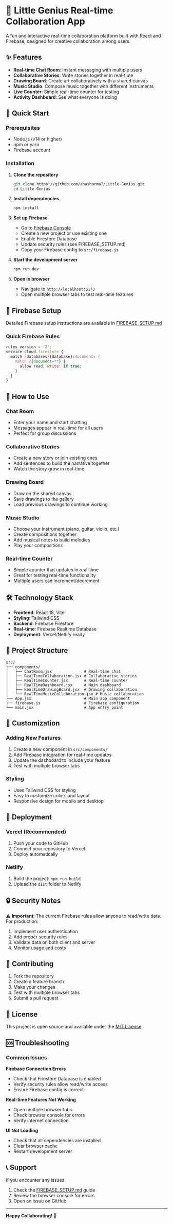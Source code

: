 # 🌟 Little Genius Real-time Collaboration App

A fun and interactive real-time collaboration platform built with React and Firebase, designed for creative collaboration among users.

## ✨ Features

- **Real-time Chat Room**: Instant messaging with multiple users
- **Collaborative Stories**: Write stories together in real-time
- **Drawing Board**: Create art collaboratively with a shared canvas
- **Music Studio**: Compose music together with different instruments
- **Live Counter**: Simple real-time counter for testing
- **Activity Dashboard**: See what everyone is doing

## 🚀 Quick Start

### Prerequisites
- Node.js (v14 or higher)
- npm or yarn
- Firebase account

### Installation

1. **Clone the repository**
   ```bash
   git clone https://github.com/anasharma7/Little-Genius.git
   cd Little-Genius
   ```

2. **Install dependencies**
   ```bash
   npm install
   ```

3. **Set up Firebase**
   - Go to [Firebase Console](https://console.firebase.google.com)
   - Create a new project or use existing one
   - Enable Firestore Database
   - Update security rules (see FIREBASE_SETUP.md)
   - Copy your Firebase config to `src/firebase.js`

4. **Start the development server**
   ```bash
   npm run dev
   ```

5. **Open in browser**
   - Navigate to `http://localhost:5173`
   - Open multiple browser tabs to test real-time features

## 🔧 Firebase Setup

Detailed Firebase setup instructions are available in [FIREBASE_SETUP.md](./FIREBASE_SETUP.md)

### Quick Firebase Rules
```javascript
rules_version = '2';
service cloud.firestore {
  match /databases/{database}/documents {
    match /{document=**} {
      allow read, write: if true;
    }
  }
}
```

## 🎯 How to Use

### Chat Room
- Enter your name and start chatting
- Messages appear in real-time for all users
- Perfect for group discussions

### Collaborative Stories
- Create a new story or join existing ones
- Add sentences to build the narrative together
- Watch the story grow in real-time

### Drawing Board
- Draw on the shared canvas
- Save drawings to the gallery
- Load previous drawings to continue working

### Music Studio
- Choose your instrument (piano, guitar, violin, etc.)
- Create compositions together
- Add musical notes to build melodies
- Play your compositions

### Real-time Counter
- Simple counter that updates in real-time
- Great for testing real-time functionality
- Multiple users can increment/decrement

## 🛠️ Technology Stack

- **Frontend**: React 18, Vite
- **Styling**: Tailwind CSS
- **Backend**: Firebase Firestore
- **Real-time**: Firebase Realtime Database
- **Deployment**: Vercel/Netlify ready

## 📁 Project Structure

```
src/
├── components/
│   ├── ChatRoom.jsx              # Real-time chat
│   ├── RealTimeCollaboration.jsx # Collaborative stories
│   ├── RealTimeCounter.jsx       # Real-time counter
│   ├── RealTimeDashboard.jsx     # Main dashboard
│   ├── RealTimeDrawingBoard.jsx  # Drawing collaboration
│   └── RealTimeMusicCollaboration.jsx # Music collaboration
├── App.jsx                       # Main app component
├── firebase.js                   # Firebase configuration
└── main.jsx                      # App entry point
```

## 🎨 Customization

### Adding New Features
1. Create a new component in `src/components/`
2. Add Firebase integration for real-time updates
3. Update the dashboard to include your feature
4. Test with multiple browser tabs

### Styling
- Uses Tailwind CSS for styling
- Easy to customize colors and layout
- Responsive design for mobile and desktop

## 🚀 Deployment

### Vercel (Recommended)
1. Push your code to GitHub
2. Connect your repository to Vercel
3. Deploy automatically

### Netlify
1. Build the project: `npm run build`
2. Upload the `dist` folder to Netlify

## 🔒 Security Notes

⚠️ **Important**: The current Firebase rules allow anyone to read/write data. For production:

1. Implement user authentication
2. Add proper security rules
3. Validate data on both client and server
4. Monitor usage and costs

## 🤝 Contributing

1. Fork the repository
2. Create a feature branch
3. Make your changes
4. Test with multiple browser tabs
5. Submit a pull request

## 📝 License

This project is open source and available under the [MIT License](LICENSE).

## 🆘 Troubleshooting

### Common Issues

**Firebase Connection Errors**
- Check that Firestore Database is enabled
- Verify security rules allow read/write access
- Ensure Firebase config is correct

**Real-time Features Not Working**
- Open multiple browser tabs
- Check browser console for errors
- Verify internet connection

**UI Not Loading**
- Check that all dependencies are installed
- Clear browser cache
- Restart development server

## 📞 Support

If you encounter any issues:
1. Check the [FIREBASE_SETUP.md](./FIREBASE_SETUP.md) guide
2. Review the browser console for errors
3. Open an issue on GitHub

---

**Happy Collaborating! 🌟**
